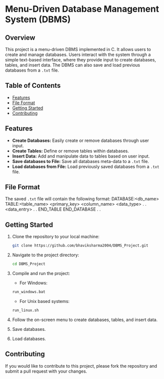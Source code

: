 # Menu-Driven Database Management System (DBMS)

## Overview

This project is a menu-driven DBMS implemented in C. It allows users to create and manage databases. Users interact with the system through a simple text-based interface, where they provide input to create databases, tables, and insert data. The DBMS can also save and load previous databases from a `.txt` file.

## Table of Contents

- [Features](#features)
- [File Format](#file-format)
- [Getting Started](#getting-started)
- [Contributing](#contributing)
  
## Features

- **Create Databases:** Easily create or remove databases through user input.
- **Create Tables:** Define or remove tables within databases.
- **Insert Data:** Add and manipulate data to tables based on user input.
- **Save databases to File:** Save all databases meta-data to a `.txt` file.
- **Load databases from File:** Load previously saved databases from a `.txt` file.

## File Format

The saved `.txt` file will contain the following format:
DATABASE:<db_name>
TABLE:<table_name> <primary_key>
<column_name> <data_type>
.
.
<data_entry>
.
.
END_TABLE
END_DATABASE
.
.


## Getting Started

1. Clone the repository to your local machine:
    ```bash
    git clone https://github.com/bhaviksharma2004/DBMS_Project.git
    ```
2. Navigate to the project directory:
    ```bash
    cd DBMS_Project
    ```
3. Compile and run the project:
   
     - For Windows:
     ```bash
     run_windows.bat
     ```
     - For Unix based systems:
     ```bash
     run_linux.sh
     ```
2. Follow the on-screen menu to create databases, tables, and insert data.
3. Save databases.
4. Load databases.

## Contributing

If you would like to contribute to this project, please fork the repository and submit a pull request with your changes.
